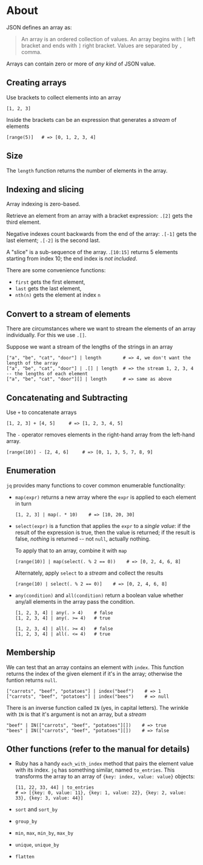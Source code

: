 # About

JSON defines an array as:

> An array is an ordered collection of values.
> An array begins with `[` left bracket and ends with `]` right bracket.
> Values are separated by `,` comma.

Arrays can contain zero or more of _any kind_ of JSON value.

## Creating arrays

Use brackets to collect elements into an array
```jq
[1, 2, 3]
```

Inside the brackets can be an expression that generates a _stream_ of elements
```jq
[range(5)]   # => [0, 1, 2, 3, 4]
```

## Size

The `length` function returns the number of elements in the array.

## Indexing and slicing

Array indexing is zero-based.

Retrieve an element from an array with a bracket expression:
`.[2]` gets the third element.

Negative indexes count backwards from the end of the array:
`.[-1]` gets the last element; `.[-2]` is the second last.

A "slice" is a sub-sequence of the array.
.`[10:15]` returns 5 elements starting from index 10; the end index is _not included_.

There are some convenience functions:

- `first` gets the first element,
- `last` gets the last element,
- `nth(n)` gets the element at index `n`

## Convert to a stream of elements

There are circumstances where we want to stream the elements of an array individually.
For this we use `.[]`.

Suppose we want a stream of the lengths of the strings in an array

```jq
["a", "be", "cat", "door"] | length        # => 4, we don't want the length of the array
["a", "be", "cat", "door"] | .[] | length  # => the stream 1, 2, 3, 4 -- the lengths of each element
["a", "be", "cat", "door"][] | length      # => same as above
```

## Concatenating and Subtracting

Use `+` to concatenate arrays

```jq
[1, 2, 3] + [4, 5]     # => [1, 2, 3, 4, 5]
```

The `-` operator removes elements in the right-hand array from the left-hand array.

```jq
[range(10)] - [2, 4, 6]     # => [0, 1, 3, 5, 7, 8, 9]
```

## Enumeration

`jq` provides many functions to cover common enumerable functionality:

- `map(expr)` returns a new array where the `expr` is applied to each element in turn

  ```jq
  [1, 2, 3] | map(. * 10)    # => [10, 20, 30]

- `select(expr)` is a function that applies the `expr` to a _single value_:
  if the result of the expression is true, then the value is returned;
  if the result is false, _nothing_ is returned -- not `null`, actually nothing.

  To apply that to an array, combine it with `map`

  ```jq
  [range(10)] | map(select(. % 2 == 0))    # => [0, 2, 4, 6, 8]
  ```
  
  Alternately, apply `select` to a _stream_ and collect the results

  ```jq
  [range(10) | select(. % 2 == 0)]    # => [0, 2, 4, 6, 8]
  ```

- `any(condition)` and `all(condition)` return a boolean value whether any/all elements in the array pass the condition.

  ```jq
  [1, 2, 3, 4] | any(. > 4)    # false
  [1, 2, 3, 4] | any(. >= 4)   # true

  [1, 2, 3, 4] | all(. >= 4)   # false
  [1, 2, 3, 4] | all(. <= 4)   # true
  ```

## Membership

We can test that an array contains an element with `index`.
This function returns the index of the given element if it's in the array;
otherwise the funtion returns `null`.

```jq
["carrots", "beef", "potatoes"] | index("beef")    # => 1
["carrots", "beef", "potatoes"] | index("bees")    # => null
```

There is an inverse function called `IN` (yes, in capital letters).
The wrinkle with `IN` is that it's argument is not an array, but a _stream_

```jq
"beef" | IN(["carrots", "beef", "potatoes"][])    # => true
"bees" | IN(["carrots", "beef", "potatoes"][])    # => false
```

## Other functions (refer to the manual for details)

- Ruby has a handy `each_with_index` method that pairs the element value with its index.
  `jq` has something similar, named `to_entries`.
  This transforms the array to an array of `{key: index, value: value}` objects:

  ```jq
  [11, 22, 33, 44] | to_entries
  # => [{key: 0, value: 11}, {key: 1, value: 22}, {key: 2, value: 33}, {key: 3, value: 44}] 
  ```

- `sort` and `sort_by`
- `group_by`
- `min`, `max`, `min_by`, `max_by`
- `unique`, `unique_by`
- `flatten`
 
